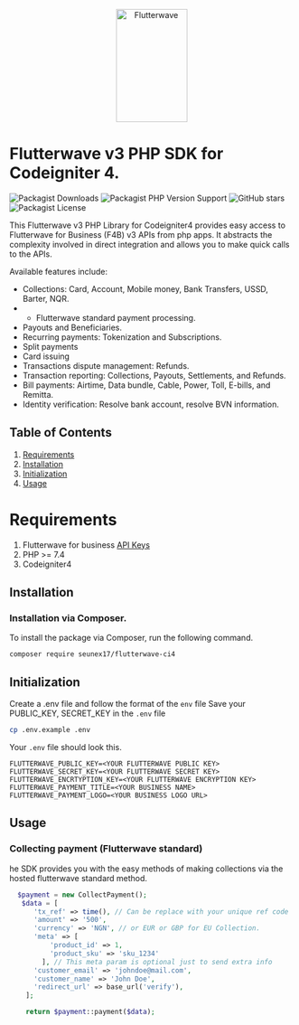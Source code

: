 <p align="center">
    <img title="Flutterwave" height="200" src="https://flutterwave.com/images/logo/full.svg" width="50%"/>
</p>

# Flutterwave v3 PHP SDK for Codeigniter 4.

![Packagist Downloads](https://img.shields.io/packagist/dt/seunex17/flutterwave-ci4)
![Packagist PHP Version Support](https://img.shields.io/packagist/php-v/seunex17/flutterwave-ci4)
![GitHub stars](https://img.shields.io/github/stars/seunex17/flutterwave-ci4)
![Packagist License](https://img.shields.io/packagist/l/seunex17/flutterwave-ci4)

This Flutterwave v3 PHP Library for Codeigniter4 provides easy access to Flutterwave for Business (F4B) v3 APIs from php
apps. It abstracts the complexity involved in direct integration and allows you to make quick calls to the APIs.

Available features include:

- Collections: Card, Account, Mobile money, Bank Transfers, USSD, Barter, NQR.
-
    - Flutterwave standard payment processing.
- Payouts and Beneficiaries.
- Recurring payments: Tokenization and Subscriptions.
- Split payments
- Card issuing
- Transactions dispute management: Refunds.
- Transaction reporting: Collections, Payouts, Settlements, and Refunds.
- Bill payments: Airtime, Data bundle, Cable, Power, Toll, E-bills, and Remitta.
- Identity verification: Resolve bank account, resolve BVN information.

## Table of Contents

1. [Requirements](#requirements)
2. [Installation](#installation)
3. [Initialization](#initialization)
4. [Usage](#usage)

<a id="requirements"></a>

# Requirements

1. Flutterwave for business [API Keys](https://developer.flutterwave.com/docs/integration-guides/authentication)
2. PHP >= 7.4
3. Codeigniter4

<a id="installation"></a>

## Installation

### Installation via Composer.

To install the package via Composer, run the following command.

```shell
composer require seunex17/flutterwave-ci4
```

<a id="initialization"></a>

## Initialization

Create a .env file and follow the format of the `env` file
Save your PUBLIC_KEY, SECRET_KEY in the `.env` file

```bash
cp .env.example .env
```

Your `.env` file should look this.

```env
FLUTTERWAVE_PUBLIC_KEY=<YOUR FLUTTERWAVE PUBLIC KEY>
FLUTTERWAVE_SECRET_KEY=<YOUR FLUTTERWAVE SECRET KEY>
FLUTTERWAVE_ENCRTYPTION_KEY=<YOUR FLUTTERWAVE ENCRYPTION KEY>
FLUTTERWAVE_PAYMENT_TITLE=<YOUR BUSINESS NAME>
FLUTTERWAVE_PAYMENT_LOGO=<YOUR BUSINESS LOGO URL>
```

<a id="usage"></a>

## Usage

### Collecting payment (Flutterwave standard)

he SDK provides you with the easy methods of making collections via the hosted flutterwave standard method.

```php 
  $payment = new CollectPayment();
   $data = [
	  'tx_ref' => time(), // Can be replace with your unique ref code
	  'amount' => '500',
	  'currency' => 'NGN', // or EUR or GBP for EU Collection.
	  'meta' => [
	      'product_id' => 1,
	      'product_sku' => 'sku_1234'
	    ], // This meta param is optional just to send extra info
	  'customer_email' => 'johndoe@mail.com',
	  'customer_name' => 'John Doe',
	  'redirect_url' => base_url('verify'),
	];

	return $payment::payment($data);
```
